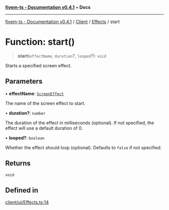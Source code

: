[**fivem-ts - Documentation v0.4.1**](../../../../../README.md) • **Docs**

***

[fivem-ts - Documentation v0.4.1](../../../../../README.md) / [Client](../../../README.md) / [Effects](../README.md) / start

# Function: start()

> **start**(`effectName`, `duration`?, `looped`?): `void`

Starts a specified screen effect.

## Parameters

• **effectName**: [`ScreenEffect`](../../../enumerations/ScreenEffect.md)

The name of the screen effect to start.

• **duration?**: `number`

The duration of the effect in milliseconds (optional). If not specified, the effect will use a default duration of 0.

• **looped?**: `boolean`

Whether the effect should loop (optional). Defaults to `false` if not specified.

## Returns

`void`

## Defined in

[client/ui/Effects.ts:14](https://github.com/Purpose-Dev/fivem-ts/blob/main/src/client/ui/Effects.ts#L14)
